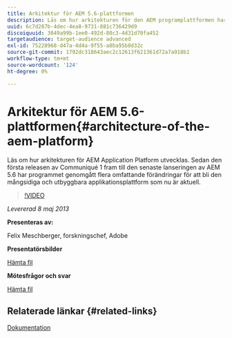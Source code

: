 ```yaml
---
title: Arkitektur för AEM 5.6-plattformen
description: Läs om hur arkitekturen för den AEM programplattformen har utvecklats. Sedan den första releasen av Communiqué 1, fram till den senaste starten av AEM 5.6, har programmet genomgått flera ändringar som har blivit den mångsidiga och utbyggbara programplattform som är i dag.
uuid: 6c7d287b-4dec-4ea8-9731-881c736429d9
discoiquuid: 3049a99b-1ee0-492d-80c3-4d31d70fa452
targetaudience: target-audience advanced
exl-id: 75228968-d47a-4d4a-9f55-a8ba95b8d32c
source-git-commit: 1792dc318643aec2c12613f621361d72a7a918b1
workflow-type: tm+mt
source-wordcount: '124'
ht-degree: 0%

---
```


# Arkitektur för AEM 5.6-plattformen{#architecture-of-the-aem-platform}

Läs om hur arkitekturen för AEM Application Platform utvecklas. Sedan den första releasen av Communiqué 1 fram till den senaste lanseringen av AEM 5.6 har programmet genomgått flera omfattande förändringar för att bli den mångsidiga och utbyggbara applikationsplattform som nu är aktuell.

>[!VIDEO](https://video.tv.adobe.com/v/19575/?quality=9)

*Levererad 8 maj 2013*

**Presenteras av:**

Felix Meschberger, forskningschef, Adobe

**Presentatörsbilder**

[Hämta fil](assets/20130508-aem56-architecture.pdf)

**Mötesfrågor och svar**

[Hämta fil](assets/questionsanswers-aem56-architecture.pdf)

## Relaterade länkar {#related-links}

[Dokumentation](https://docs.adobe.com/docs/en/cq/5-6-1/exploring/introduction.html?wcmmode=disabled)

<!--
[Get back to the Overview](https://helpx.adobe.com/experience-manager/kt/eseminars/gems/aem-index.html)
-->
